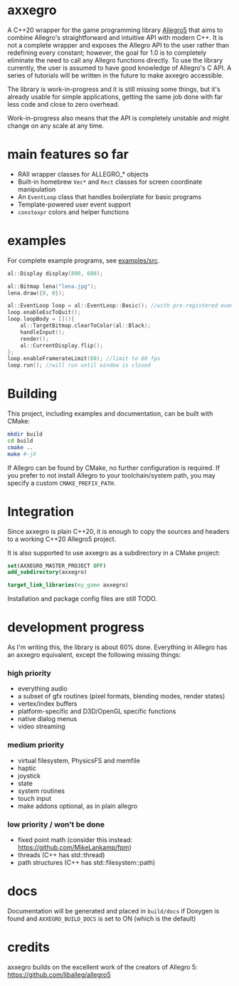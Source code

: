 # axxegro

A C++20 wrapper for the game programming library [Allegro5](https://github.com/liballeg/allegro5) 
that aims to combine Allegro's straightforward and intuitive API with modern C++. It is not a complete wrapper 
and exposes the Allegro API to the user rather than redefining every constant; however, 
the goal for 1.0 is to completely eliminate the need to call any Allegro functions directly.
To use the library currently, the user is assumed to have good knowledge of Allegro's C API.
A series of tutorials will be written in the future to make axxegro accessible.

The library is work-in-progress and it is still missing some things, but it's
already usable for simple applications, getting the same job done with far less
code and close to zero overhead.

Work-in-progress also means that the API is completely unstable and might change
on any scale at any time.

# main features so far

- RAII wrapper classes for ALLEGRO_* objects
- Built-in homebrew `Vec*` and `Rect` classes for screen coordinate manipulation
- An `EventLoop` class that handles boilerplate for basic programs
- Template-powered user event support
- `constexpr` colors and helper functions


# examples

For complete example programs, see [examples/src](examples/src).

```c++
al::Display display(800, 600);

al::Bitmap lena("lena.jpg");
lena.draw({0, 0});
```

```c++
al::EventLoop loop = al::EventLoop::Basic(); //with pre-registered event sources
loop.enableEscToQuit();
loop.loopBody = [](){
    al::TargetBitmap.clearToColor(al::Black);
    handleInput();
    render();
    al::CurrentDisplay.flip();
};
loop.enableFramerateLimit(60); //limit to 60 fps
loop.run(); //will run until window is closed
```

# Building

This project, including examples and documentation, can be built with CMake:

```bash
mkdir build
cd build
cmake ..
make #-jX
```

If Allegro can be found by CMake, no further configuration is required.
If you prefer to not install Allegro to your toolchain/system path, you may
specify a custom `CMAKE_PREFIX_PATH`.

# Integration

Since axxegro is plain C++20, it is enough to copy the sources and headers to a working C++20 Allegro5 project.

It is also supported to use axxegro as a subdirectory in a CMake project:
```cmake
set(AXXEGRO_MASTER_PROJECT OFF)
add_subdirectory(axxegro)

target_link_libraries(my_game axxegro)
```
Installation and package config files are still TODO.


# development progress

As I'm writing this, the library is about 60% done.
Everything in Allegro has an axxegro equivalent, except
the following missing things:

### high priority
 - everything audio
 - a subset of gfx routines (pixel formats, blending modes, render states)
 - vertex/index buffers
 - platform-specific and D3D/OpenGL specific functions
 - native dialog menus
 - video streaming

### medium priority
 - virtual filesystem, PhysicsFS and memfile
 - haptic
 - joystick
 - state
 - system routines
 - touch input
 - make addons optional, as in plain allegro

### low priority / won't be done
 - fixed point math (consider this instead: https://github.com/MikeLankamp/fpm)
 - threads (C++ has std::thread)
 - path structures (C++ has std::filesystem::path)


# docs
Documentation will be generated and placed in `build/docs` if Doxygen is found
and `AXXEGRO_BUILD_DOCS` is set to ON (which is the default)

# credits

axxegro builds on the excellent work of the creators of Allegro 5: https://github.com/liballeg/allegro5
